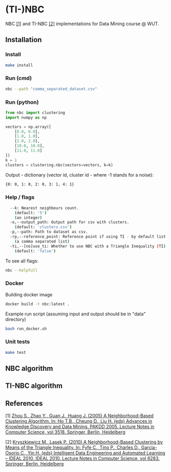 # (TI-)NBC
NBC [[1]](#references) and TI-NBC [[2]](#references) implementations for Data Mining course @ WUT.
 
## Installation
### Install
```bash
make install
```
### Run (cmd)
```bash
nbc --path "comma_separated_dataset.csv"
```
### Run (python)
```python
from nbc import clustering
import numpy as np

vectors = np.array([
    [0.0, 0.0],
    [1.0, 1.0],
    [2.0, 2.0],
    [10.0, 10.0],
    [11.0, 11.0]
])
k = 1
clusters = clustering.nbc(vectors=vectors, k=k)
```
Output - dictionary (vector id, cluster id - where -1 stands for a noise):
```bash
{0: 0, 1: 0, 2: 0, 3: 1, 4: 1}
```

### Help / flags
```bash
  --k: Nearest neighbours count.
    (default: '5')
    (an integer)
  -o,--output_path: Output path for csv with clusters.
    (default: 'clusters.csv')
  -p,--path: Path to dataset as csv.
  -rp,--reference_point: Reference point if using TI - by default list of minimums.
    (a comma separated list)
  -ti,--[no]use_ti: Whether to use NBC with a Triangle Inequality (TI)
    (default: 'false')

```
To see all flags:
```bash
nbc --helpfull
```

### Docker
Building docker image
```bash
docker build -t nbc:latest .
```
Example run script (assuming input and output should be in "data" directory)
```bash
bash run_docker.sh
```
### Unit tests
```bash
make test
```

## NBC algorithm 

## TI-NBC algorithm

## References
[1] [Zhou S., Zhao Y., Guan J., Huang J. (2005) A Neighborhood-Based Clustering Algorithm. In: Ho T.B., Cheung D., Liu H. (eds) Advances in Knowledge Discovery and Data Mining. PAKDD 2005. Lecture Notes in Computer Science, vol 3518. Springer, Berlin, Heidelberg](https://link.springer.com/chapter/10.1007/11430919_43)

[2] [Kryszkiewicz M., Lasek P. (2010) A Neighborhood-Based Clustering by Means of the Triangle Inequality. In: Fyfe C., Tino P., Charles D., Garcia-Osorio C., Yin H. (eds) Intelligent Data Engineering and Automated Learning – IDEAL 2010. IDEAL 2010. Lecture Notes in Computer Science, vol 6283. Springer, Berlin, Heidelberg](https://link.springer.com/chapter/10.1007/978-3-642-15381-5_35)